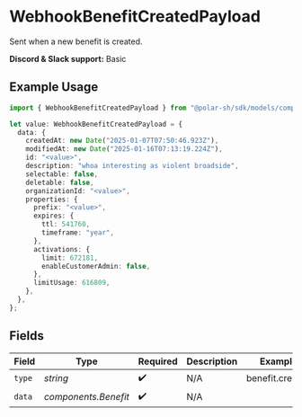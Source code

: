 # WebhookBenefitCreatedPayload

Sent when a new benefit is created.

**Discord & Slack support:** Basic

## Example Usage

```typescript
import { WebhookBenefitCreatedPayload } from "@polar-sh/sdk/models/components/webhookbenefitcreatedpayload.js";

let value: WebhookBenefitCreatedPayload = {
  data: {
    createdAt: new Date("2025-01-07T07:50:46.923Z"),
    modifiedAt: new Date("2025-01-16T07:13:19.224Z"),
    id: "<value>",
    description: "whoa interesting as violent broadside",
    selectable: false,
    deletable: false,
    organizationId: "<value>",
    properties: {
      prefix: "<value>",
      expires: {
        ttl: 541760,
        timeframe: "year",
      },
      activations: {
        limit: 672181,
        enableCustomerAdmin: false,
      },
      limitUsage: 616809,
    },
  },
};
```

## Fields

| Field                | Type                 | Required             | Description          | Example              |
| -------------------- | -------------------- | -------------------- | -------------------- | -------------------- |
| `type`               | *string*             | :heavy_check_mark:   | N/A                  | benefit.created      |
| `data`               | *components.Benefit* | :heavy_check_mark:   | N/A                  |                      |